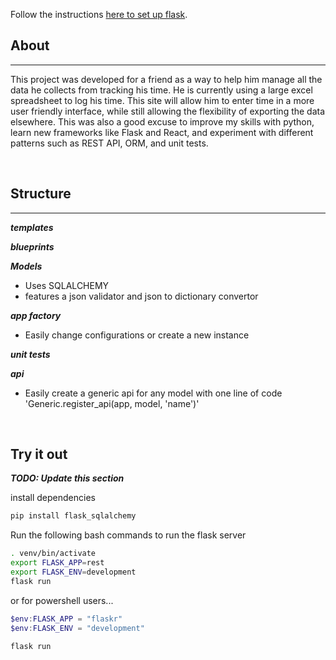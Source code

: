 Follow the instructions [here to set up flask](https://flask.palletsprojects.com/en/2.1.x/installation/).



## About
---
This project was developed for a friend as a way to help him manage all the data he collects from tracking his time. He is currently using a large excel spreadsheet to log his time. This site will allow him to enter time in a more user friendly interface, while still allowing the flexibility of exporting the data elsewhere. This was also a good excuse to improve my skills with python, learn new frameworks like Flask and React, and experiment with different patterns such as REST API, ORM, and unit tests. 

&nbsp;

## Structure
---
***templates***

***blueprints***

***Models***
  - Uses SQLALCHEMY
  - features a json validator and json to dictionary convertor

***app factory***
  - Easily change configurations or create a new instance

***unit tests***

***api***
 - Easily create a generic api for any model with one line of code 'Generic.register_api(app, model, 'name')'


&nbsp;


## Try it out

___TODO: Update this section___

install dependencies
```bash
pip install flask_sqlalchemy
```


Run the following bash commands to run the flask server

```bash
. venv/bin/activate
export FLASK_APP=rest
export FLASK_ENV=development
flask run
```

or for powershell users...

```powershell
$env:FLASK_APP = "flaskr"
$env:FLASK_ENV = "development"

flask run
```
